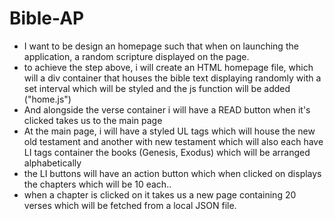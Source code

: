 # Bible-AP
* I want to be design an homepage such that when on launching the application,  a random scripture displayed on the page.
* to achieve the step above, i will create an HTML homepage file, which will a div container that houses the bible text displaying randomly with a set interval which will be styled and the js function will be added ("home.js")
* And alongside the verse container i will have a READ button when it's clicked takes us to the main page
* At the main page, i will have a styled UL tags which will house the new old testament and another with new testament which will also each have LI tags container the books (Genesis, Exodus) which will be arranged alphabetically
* the LI buttons will have an action button which when clicked on displays the chapters which will be 10 each..
* when a chapter is clicked on it takes us a new page containing 20 verses which will be fetched from a local JSON file. 

